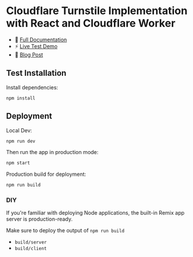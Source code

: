 # Cloudflare Turnstile Implementation with React and Cloudflare Worker
- 📖 [Full Documentation](https://docs.stephenjlu.com/docs-stephenjlu/projects/how-to-implement-cloudflares-turnstile)
- ⚡ [Live Test Demo](https://www.stephenjlu.com/test)
- 📝 [Blog Post](https://ledger.stephenjlu.com/how-i-made-a-contact-form-bot-killer-using-cloudflare-turnstile-captcha-challenge-plus-a-bonus-honeypot?showSharer=true)

## Test Installation

Install dependencies:

```shellscript
npm install
```

## Deployment

Local Dev:

```sh
npm run dev
```

Then run the app in production mode:

```sh
npm start
```

Production build for deployment:

```sh
npm run build
```

### DIY

If you're familiar with deploying Node applications, the built-in Remix app server is production-ready.

Make sure to deploy the output of `npm run build`

- `build/server`
- `build/client`
